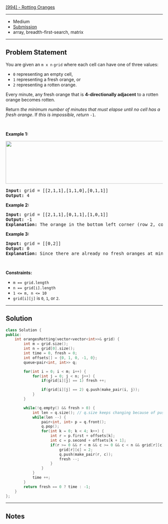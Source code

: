 [[994] - Rotting Oranges](https://leetcode.com/problems/rotting-oranges)

---

- Medium
- [Submission]()
- array, breadth-first-search, matrix

---

## Problem Statement

<p>You are given an <code>m x n</code> <code>grid</code> where each cell can have one of three values:</p>

<ul>
	<li><code>0</code> representing an empty cell,</li>
	<li><code>1</code> representing a fresh orange, or</li>
	<li><code>2</code> representing a rotten orange.</li>
</ul>

<p>Every minute, any fresh orange that is <strong>4-directionally adjacent</strong> to a rotten orange becomes rotten.</p>

<p>Return <em>the minimum number of minutes that must elapse until no cell has a fresh orange</em>. If <em>this is impossible, return</em> <code>-1</code>.</p>

<p>&nbsp;</p>
<p><strong class="example">Example 1:</strong></p>
<img alt="" src="https://assets.leetcode.com/uploads/2019/02/16/oranges.png" style="width: 650px; height: 137px;" />
<pre>
<strong>Input:</strong> grid = [[2,1,1],[1,1,0],[0,1,1]]
<strong>Output:</strong> 4
</pre>

<p><strong class="example">Example 2:</strong></p>

<pre>
<strong>Input:</strong> grid = [[2,1,1],[0,1,1],[1,0,1]]
<strong>Output:</strong> -1
<strong>Explanation:</strong> The orange in the bottom left corner (row 2, column 0) is never rotten, because rotting only happens 4-directionally.
</pre>

<p><strong class="example">Example 3:</strong></p>

<pre>
<strong>Input:</strong> grid = [[0,2]]
<strong>Output:</strong> 0
<strong>Explanation:</strong> Since there are already no fresh oranges at minute 0, the answer is just 0.
</pre>

<p>&nbsp;</p>
<p><strong>Constraints:</strong></p>

<ul>
	<li><code>m == grid.length</code></li>
	<li><code>n == grid[i].length</code></li>
	<li><code>1 &lt;= m, n &lt;= 10</code></li>
	<li><code>grid[i][j]</code> is <code>0</code>, <code>1</code>, or <code>2</code>.</li>
</ul>


---

## Solution

```cpp
class Solution {
public:
    int orangesRotting(vector<vector<int>>& grid) {
        int m = grid.size();
        int n = grid[0].size();
        int time = 0, fresh = 0;
        int offsets[] = {0, 1, 0, -1, 0};
        queue<pair<int, int>> q;

        for(int i = 0; i < m; i++) {
            for(int j = 0; j < n; j++) {
                if(grid[i][j] == 1) fresh ++;

                if(grid[i][j] == 2) q.push(make_pair(i, j));
            }
        }

        while(!q.empty() && fresh > 0) {
            int len = q.size(); // q.size keeps changing because of push so don't use for loop
            while(len --) {
                pair<int, int> p = q.front();
                q.pop();
                for(int k = 0; k < 4; k++) {
                    int r = p.first + offsets[k];
                    int c = p.second + offsets[k + 1];
                    if(r >= 0 && r < m && c >= 0 && c < n && grid[r][c] == 1) {
                        grid[r][c] = 2;
                        q.push(make_pair(r, c));
                        fresh --;
                    }
                }
            }
            time ++;
        }
        return fresh == 0 ? time : -1;
    }
};
```

---

## Notes

